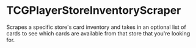 # TCGPlayerStoreInventoryScraper
Scrapes a specific store's card inventory and takes in an optional list of cards to see which cards are available from that store that you're looking for.
